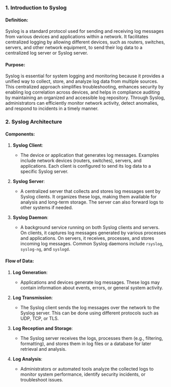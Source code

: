 ### 1. Introduction to Syslog

#### Definition:
Syslog is a standard protocol used for sending and receiving log messages from various devices and applications within a network. It facilitates centralized logging by allowing different devices, such as routers, switches, servers, and other network equipment, to send their log data to a centralized log server or Syslog server.

#### Purpose:
Syslog is essential for system logging and monitoring because it provides a unified way to collect, store, and analyze log data from multiple sources. This centralized approach simplifies troubleshooting, enhances security by enabling log correlation across devices, and helps in compliance auditing by maintaining an organized and accessible log repository. Through Syslog, administrators can efficiently monitor network activity, detect anomalies, and respond to incidents in a timely manner.

### 2. **Syslog Architecture**

#### **Components**:

1. **Syslog Client**:
   - The device or application that generates log messages. Examples include network devices (routers, switches), servers, and applications. Each client is configured to send its log data to a specific Syslog server.

2. **Syslog Server**:
   - A centralized server that collects and stores log messages sent by Syslog clients. It organizes these logs, making them available for analysis and long-term storage. The server can also forward logs to other systems if needed.

3. **Syslog Daemon**:
   - A background service running on both Syslog clients and servers. On clients, it captures log messages generated by various processes and applications. On servers, it receives, processes, and stores incoming log messages. Common Syslog daemons include `rsyslog`, `syslog-ng`, and `syslogd`.

#### **Flow of Data**:

1. **Log Generation**:
   - Applications and devices generate log messages. These logs may contain information about events, errors, or general system activity.

2. **Log Transmission**:
   - The Syslog client sends the log messages over the network to the Syslog server. This can be done using different protocols such as UDP, TCP, or TLS.

3. **Log Reception and Storage**:
   - The Syslog server receives the logs, processes them (e.g., filtering, formatting), and stores them in log files or a database for later retrieval and analysis.

4. **Log Analysis**:
   - Administrators or automated tools analyze the collected logs to monitor system performance, identify security incidents, or troubleshoot issues.

